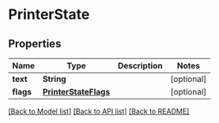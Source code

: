 # PrinterState

## Properties
Name | Type | Description | Notes
------------ | ------------- | ------------- | -------------
**text** | **String** |  | [optional] 
**flags** | [**PrinterStateFlags**](.md) |  | [optional] 

[[Back to Model list]](../README.md#documentation-for-models) [[Back to API list]](../README.md#documentation-for-api-endpoints) [[Back to README]](../README.md)


